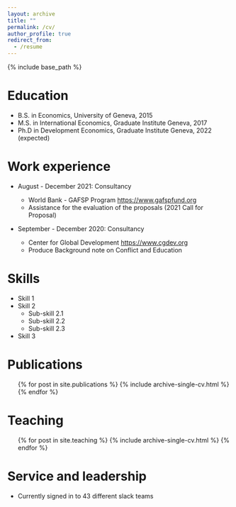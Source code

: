 ```yaml
---
layout: archive
title: ""
permalink: /cv/
author_profile: true
redirect_from:
  - /resume
---
```

{% include base_path %}

Education
======
* B.S. in Economics, University of Geneva, 2015
* M.S. in International Economics, Graduate Institute Geneva, 2017
* Ph.D in Development Economics, Graduate Institute Geneva, 2022 (expected)

Work experience
======
* August - December 2021: Consultancy
  * World Bank - GAFSP Program <https://www.gafspfund.org>
  * Assistance for the evaluation of the proposals (2021 Call for Proposal)

* September - December 2020: Consultancy
  * Center for Global Development <https://www.cgdev.org>
  * Produce Background note on Conflict and Education
  
Skills
======
* Skill 1
* Skill 2
  * Sub-skill 2.1
  * Sub-skill 2.2
  * Sub-skill 2.3
* Skill 3

Publications
======
  <ul>{% for post in site.publications %}
    {% include archive-single-cv.html %}
  {% endfor %}</ul>
  
Teaching
======
  <ul>{% for post in site.teaching %}
    {% include archive-single-cv.html %}
  {% endfor %}</ul>
  
Service and leadership
======
* Currently signed in to 43 different slack teams
